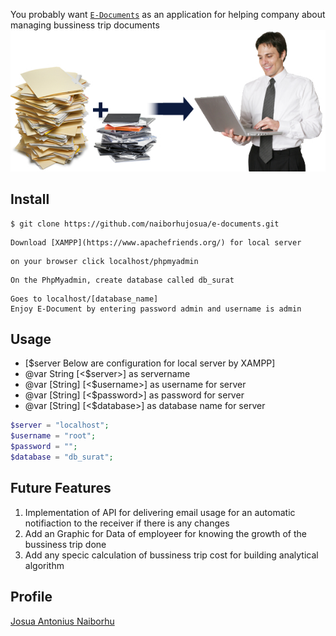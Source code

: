 
You probably want [`E-Documents`](http://edocuments.pe.hu/) as an application for helping company about managing bussiness trip documents
<img width="800" src="edocuments.jpeg">

## Install

```
$ git clone https://github.com/naiborhujosua/e-documents.git
```
```
Download [XAMPP](https://www.apachefriends.org/) for local server
```
```
on your browser click localhost/phpmyadmin
```
```
On the PhpMyadmin, create database called db_surat
```
```
Goes to localhost/[database_name]
Enjoy E-Document by entering password admin and username is admin
```

## Usage
* [$server Below are configuration for local server by XAMPP]
 * @var String [<$server>] as servername
 * @var [String] [<$username>] as username for server
 * @var [String] [<$password>] as password for server
 * @var [String] [<$database>] as database name for server
```php
$server = "localhost";
$username = "root";
$password = "";
$database = "db_surat";
```
## Future Features
1. Implementation of API for delivering email usage for an automatic notifiaction to the receiver if there is any changes
2. Add an Graphic for Data of employeer for knowing the growth of the bussiness trip done
3. Add any specic calculation of bussiness trip cost for building analytical algorithm

## Profile
[Josua Antonius Naiborhu](https://id.linkedin.com/in/josuanaiborhu)

